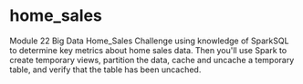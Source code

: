 # home_sales
Module 22 Big Data Home_Sales Challenge
using knowledge of SparkSQL to determine key metrics about home sales data. Then you'll use Spark to create temporary views, partition the data, cache and uncache a temporary table, and verify that the table has been uncached.
